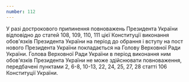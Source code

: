 ```yaml
---
number: 112
---
```


У разі дострокового припинення повноважень Президента України відповідно до статей 108, 109, 110, 111 цієї Конституції
виконання обов'язків Президента України на період до обрання і вступу на пост нового Президента України покладається на
Голову Верховної Ради України. Голова Верховної Ради України в період виконання ним обов'язків Президента України не
може здійснювати повноваження, передбачені пунктами 2, 6-8, 10-13, 22, 24, 25, 27, 28 статті 106 Конституції України.
